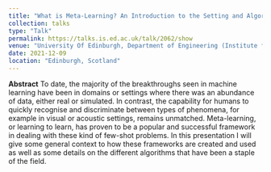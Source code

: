 ```yaml
---
title: "What is Meta-Learning? An Introduction to the Setting and Algorithms"
collection: talks
type: "Talk"
permalink: https://talks.is.ed.ac.uk/talk/2062/show
venue: "University Of Edinburgh, Department of Engineering (Institute for Digital Communications)"
date: 2021-12-09
location: "Edinburgh, Scotland"
---
```


**Abstract** To date, the majority of the breakthroughs seen in machine learning have been in domains or settings where there was an abundance of data, either real or simulated. In
contrast, the capability for humans to quickly recognise and discriminate between types
of phenomena, for example in visual or acoustic settings, remains unmatched. Meta-learning, or learning to learn, has proven to be a popular and successful framework in
dealing with these kind of few-shot problems. In this presentation I will give some
general context to how these frameworks are created and used as well as some details
on the different algorithms that have been a staple of the field.

